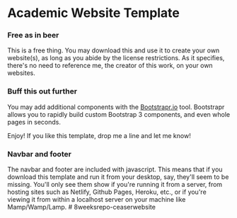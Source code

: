 # Academic Website Template

### Free as in beer
This is a free thing. You may download this and use it to create your own website(s), as long as you abide by the license restrictions. As it specifies, there's no need to reference me, the creator of this work, on your own websites.

### Buff this out further
You may add additional components with the [Bootstrapr.io](https://bootstrapr.io) tool. Bootstrapr allows you to rapidly build custom Bootstrap 3 components, and even whole pages in seconds.

Enjoy! If you like this template, drop me a line and let me know!

### Navbar and footer
The navbar and footer are included with javascript. This means that if you download this template and run it from your desktop, say, they'll seem to be missing. You'll only see them show if you're running it from a server, from hosting sites such as Netlify, Github Pages, Heroku, etc., or if you're viewing it from within a localhost server on your machine like Mamp/Wamp/Lamp.
#   8 w e e k s r e p o - c e a s e r w e b s i t e  
 